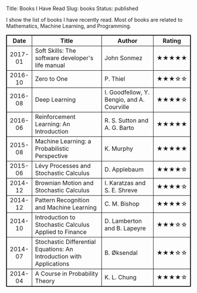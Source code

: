 Title: Books I Have Read
Slug: books
Status: published


I show the list of books I have recently read. Most of books are related to Mathematics, Machine Learning, and Programming. 

<!-- &#9733; black star / &#9734; white star -->

<table style="width:100%; border-collapse: collapse; border: 1px solid black;">
  <tr>
    <th style="text-align:center; width: 10%; border: 1px solid black;">Date</th>
    <th style="text-align:center; border: 1px solid black;">Title</th> 
    <th style="text-align:center; border: 1px solid black;">Author</th>
    <th style="text-align:center; border: 1px solid black;">Rating</th>
  </tr>
  <tr>
    <td style="text-align:center; border: 1px solid black;">2017-01</td>
    <td style="border: 1px solid black;">Soft Skills: The software developer's life manual</td>
    <td style="border: 1px solid black;">John Sonmez</td>
    <td style="text-align:center; border: 1px solid black;">&#9733;&#9733;&#9733;&#9733;&#9733;</td>
  </tr>
  <tr>
    <td style="text-align:center; border: 1px solid black;">2016-10</td>
    <td style="border: 1px solid black;">Zero to One</td>
    <td style="border: 1px solid black;">P. Thiel</td>
    <td style="text-align:center; border: 1px solid black;">&#9733;&#9733;&#9733;&#9734;&#9734;</td>
  </tr>
  <tr>
    <td style="text-align:center; border: 1px solid black;">2016-08</td>
    <td style="border: 1px solid black;">Deep Learning</td>
    <td style="border: 1px solid black;">I. Goodfellow, Y. Bengio, and A. Courville</td>
    <td style="text-align:center; border: 1px solid black;">&#9733;&#9733;&#9733;&#9733;&#9734;</td>
  </tr>
  <tr>
    <td style="text-align:center; border: 1px solid black;">2016-06</td>
    <td style="border: 1px solid black;">Reinforcement Learning: An Introduction</td>
    <td style="border: 1px solid black;">R. S. Sutton and A. G. Barto</td>
    <td style="text-align:center; border: 1px solid black;">&#9733;&#9733;&#9733;&#9733;&#9733;</td>
  </tr>
  <tr>
    <td style="text-align:center; border: 1px solid black;">2015-08</td>
    <td style="border: 1px solid black;">Machine Learning: a Probabilistic Perspective</td>
    <td style="border: 1px solid black;">K. Murphy</td>
    <td style="text-align:center; border: 1px solid black;">&#9733;&#9733;&#9733;&#9733;&#9733;</td>
  </tr>
  <tr>
    <td style="text-align:center; border: 1px solid black;">2015-06</td>
    <td style="border: 1px solid black;">Lévy Processes and Stochastic Calculus</td>
    <td style="border: 1px solid black;">D. Applebaum</td>
    <td style="text-align:center; border: 1px solid black;">&#9733;&#9733;&#9733;&#9733;&#9734;</td>
  </tr>
  <tr>
    <td style="text-align:center; border: 1px solid black;">2014-12</td>
    <td style="border: 1px solid black;">Brownian Motion and Stochastic Calculus</td>
    <td style="border: 1px solid black;">I. Karatzas and S. E. Shreve</td>
    <td style="text-align:center; border: 1px solid black;">&#9733;&#9733;&#9733;&#9733;&#9734;</td>
  </tr>
  <tr>
    <td style="text-align:center; border: 1px solid black;">2014-12</td>
    <td style="border: 1px solid black;">Pattern Recognition and Machine Learning</td>
    <td style="border: 1px solid black;"> C. M. Bishop</td>
    <td style="text-align:center; border: 1px solid black;">&#9733;&#9733;&#9733;&#9733;&#9734;</td>
  </tr>
  <tr>
    <td style="text-align:center; border: 1px solid black;">2014-10</td>
    <td style="border: 1px solid black;">Introduction to Stochastic Calculus Applied to Finance</td>
    <td style="border: 1px solid black;">D. Lamberton and B. Lapeyre</td>
    <td style="text-align:center; border: 1px solid black;">&#9733;&#9733;&#9733;&#9734;&#9734;</td>
  </tr>
  <tr>
    <td style="text-align:center; border: 1px solid black;">2014-07</td>
    <td style="border: 1px solid black;">Stochastic Differential Equations: An Introduction with Applications</td>
    <td style="border: 1px solid black;">B. Øksendal</td>
    <td style="text-align:center; border: 1px solid black;">&#9733;&#9733;&#9733;&#9734;&#9734;</td>
  </tr>
  <tr>
    <td style="text-align:center; border: 1px solid black;">2014-04</td>
    <td style="border: 1px solid black;">A Course in Probability Theory</td>
    <td style="border: 1px solid black;">K. L. Chung</td>
    <td style="text-align:center; border: 1px solid black;">&#9733;&#9733;&#9733;&#9733;&#9734;</td>
  </tr>
</table>
</center>
